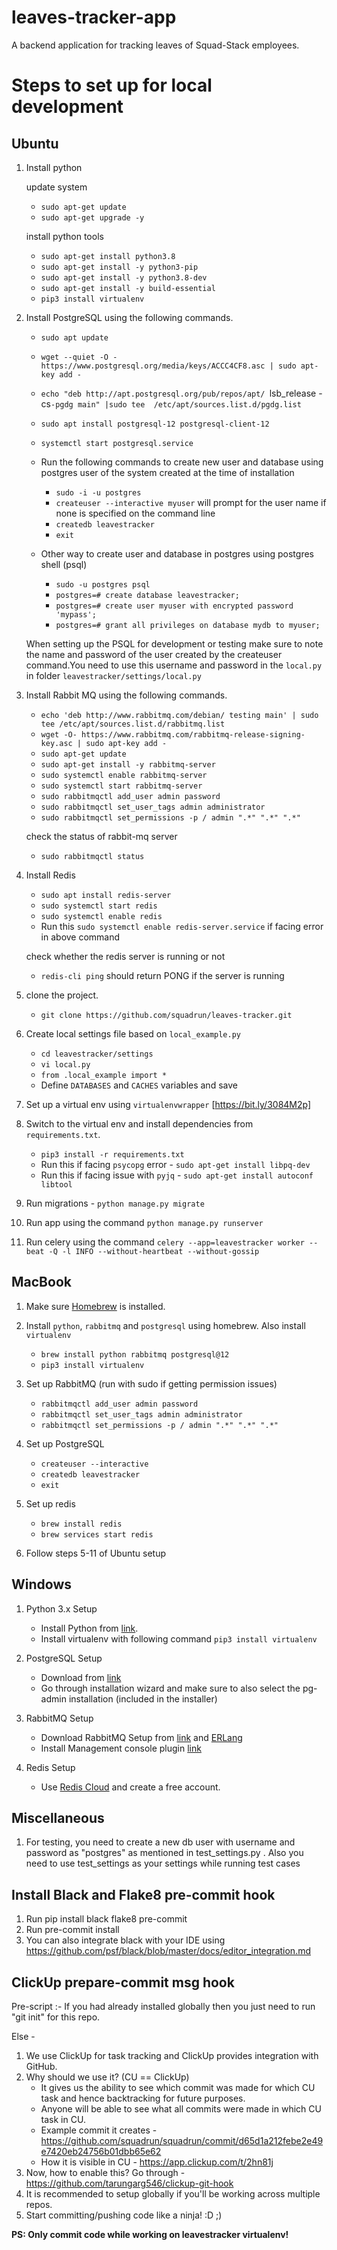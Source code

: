 # leaves-tracker-app
A backend application for tracking leaves of Squad-Stack employees.

# Steps to set up for local development

## Ubuntu
1. Install python

    update system
    - `sudo apt-get update`
    - `sudo apt-get upgrade -y`

    install python tools
    - `sudo apt-get install python3.8`
    - `sudo apt-get install -y python3-pip`
    - `sudo apt-get install -y python3.8-dev`
    - `sudo apt-get install -y build-essential`
    - `pip3 install virtualenv`

2. Install PostgreSQL using the following commands.
    - `sudo apt update`
    - `wget --quiet -O - https://www.postgresql.org/media/keys/ACCC4CF8.asc | sudo apt-key add -`
    - `echo "deb http://apt.postgresql.org/pub/repos/apt/ `lsb_release -cs`-pgdg main" |sudo tee  /etc/apt/sources.list.d/pgdg.list`
    - `sudo apt install postgresql-12 postgresql-client-12`
    - `systemctl start postgresql.service`

    - Run the following commands to create new user and database using postgres user of the system created at the time of installation
        - `sudo -i -u postgres`
        - `createuser --interactive myuser` will prompt for the user name if none is specified on the command line
        - `createdb leavestracker`
        - `exit`

    - Other way to create user and database in postgres using postgres shell (psql)
        - `sudo -u postgres psql`
        - `postgres=# create database leavestracker;`
        - `postgres=# create user myuser with encrypted password 'mypass';`
        - `postgres=# grant all privileges on database mydb to myuser;`


    When setting up the PSQL for development or testing make sure to note the name and
    password of the user created by the createuser command.You need to use this username and password
    in the `local.py` in folder `leavestracker/settings/local.py`


3. Install Rabbit MQ using the following commands.

    - `echo 'deb http://www.rabbitmq.com/debian/ testing main' | sudo tee /etc/apt/sources.list.d/rabbitmq.list`
    - `wget -O- https://www.rabbitmq.com/rabbitmq-release-signing-key.asc | sudo apt-key add -`
    - `sudo apt-get update`
    - `sudo apt-get install -y rabbitmq-server`
    - `sudo systemctl enable rabbitmq-server`
    - `sudo systemctl start rabbitmq-server`
    - `sudo rabbitmqctl add_user admin password`
    - `sudo rabbitmqctl set_user_tags admin administrator`
    - `sudo rabbitmqctl set_permissions -p / admin ".*" ".*" ".*"`

    check the status of rabbit-mq server

    - `sudo rabbitmqctl status`

4. Install Redis

    - `sudo apt install redis-server`
    - `sudo systemctl start redis`
    - `sudo systemctl enable redis`
    - Run this `sudo systemctl enable redis-server.service` if facing error in above command


    check whether the redis server is running or not

    - `redis-cli ping` should return PONG if the server is running


5. clone the project.

    - `git clone https://github.com/squadrun/leaves-tracker.git`

6. Create local settings file based on `local_example.py`

    - `cd leavestracker/settings`
    - `vi local.py`
    - `from .local_example import *`
    - Define `DATABASES` and `CACHES` variables and save

7. Set up a virtual env using `virtualenvwrapper` [https://bit.ly/3084M2p]

8. Switch to the virtual env and install dependencies from `requirements.txt`.

    - `pip3 install -r requirements.txt`
    - Run this if facing `psycopg` error - `sudo apt-get install libpq-dev`
    - Run this if facing issue with `pyjq` - `sudo apt-get install autoconf libtool`

9. Run migrations - `python manage.py migrate`

10. Run app using the command `python manage.py runserver`

11. Run celery using the command `celery --app=leavestracker worker --beat -Q -l INFO --without-heartbeat --without-gossip`

## MacBook

1. Make sure [Homebrew](https://brew.sh/) is installed.

2. Install `python`, `rabbitmq` and `postgresql` using homebrew. Also install `virtualenv`

    - `brew install python rabbitmq postgresql@12`
    - `pip3 install virtualenv`

3. Set up RabbitMQ (run with sudo if getting permission issues)

    - `rabbitmqctl add_user admin password`
    - `rabbitmqctl set_user_tags admin administrator`
    - `rabbitmqctl set_permissions -p / admin ".*" ".*" ".*"`

3. Set up PostgreSQL

    - `createuser --interactive`
    - `createdb leavestracker`
    - `exit`

4. Set up redis

    - `brew install redis`
    - `brew services start redis`

5. Follow steps 5-11 of Ubuntu setup

## Windows 

1. Python 3.x Setup 
   - Install Python from [link](https://www.python.org/downloads/).
   - Install virtualenv with following command `pip3 install virtualenv`
   
2. PostgreSQL Setup
   - Download from [link](https://www.enterprisedb.com/downloads/postgres-postgresql-downloads)
   - Go through installation wizard and make sure to also select the pg-admin installation (included in the installer)
3. RabbitMQ Setup 
   - Download RabbitMQ Setup from [link](https://www.rabbitmq.com/install-windows.html#installer) and [ERLang](https://erlang.org/download/otp_versions_tree.html)
   - Install Management console plugin [link](https://www.rabbitmq.com/management.html)
   
4. Redis Setup
   - Use [Redis Cloud](https://redis.com/redis-enterprise-cloud/pricing) and create a free account.
   

## Miscellaneous
1. For testing, you need to create a new db user with username and password as "postgres" as mentioned in test_settings.py . Also you need to use test_settings as your settings while running test cases

## Install Black and Flake8 pre-commit hook
1. Run pip install black flake8 pre-commit
2. Run pre-commit install
3. You can also integrate black with your IDE using https://github.com/psf/black/blob/master/docs/editor_integration.md

## ClickUp prepare-commit msg hook
Pre-script :- If you had already installed globally then you just need to run "git init" for this repo.

Else -
1. We use ClickUp for task tracking and ClickUp provides integration with GitHub.
2. Why should we use it? (CU == ClickUp)
    - It gives us the ability to see which commit was made for which CU task and hence backtracking for future purposes.
    - Anyone will be able to see what all commits were made in which CU task in CU.
    - Example commit it creates - https://github.com/squadrun/squadrun/commit/d65d1a212febe2e49e7420eb24756b01dbb65e62
    - How it is visible in CU - https://app.clickup.com/t/2hn81j
3. Now, how to enable this? Go through - https://github.com/tarungarg546/clickup-git-hook
4. It is recommended to setup globally if you'll be working across multiple repos.
5. Start committing/pushing code like a ninja! :D ;)

**PS: Only commit code while working on leavestracker virtualenv!**
